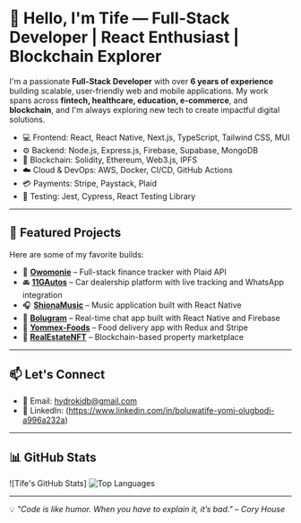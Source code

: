 # 👋 Hello, I'm Tife — Full-Stack Developer | React Enthusiast | Blockchain Explorer 

I'm a passionate **Full-Stack Developer** with over **6 years of experience** building scalable, user-friendly web and mobile applications. My work spans across **fintech, healthcare, education, e-commerce**, and **blockchain**, and I'm always exploring new tech to create impactful digital solutions.

- 💻 Frontend: React, React Native, Next.js, TypeScript, Tailwind CSS, MUI  
- ⚙️ Backend: Node.js, Express.js, Firebase, Supabase, MongoDB  
- 🔐 Blockchain: Solidity, Ethereum, Web3.js, IPFS  
- ☁️ Cloud & DevOps: AWS, Docker, CI/CD, GitHub Actions  
- 💳 Payments: Stripe, Paystack, Plaid  
- 🧪 Testing: Jest, Cypress, React Testing Library  

---

## 🚀 Featured Projects

Here are some of my favorite builds:

- 🧾 **[Owomonie](https://github.com/Owomonie)** – Full-stack finance tracker with Plaid API  
- 🚘 **[11GAutos](https://github.com/yommexg/11GAutos)** – Car dealership platform with live tracking and WhatsApp integration  
- 🎧 **[ShionaMusic](https://github.com/yommexg/Shiona-music)** – Music application built with React Native  
- 💬 **[Bolugram](https://github.com/yommexg/bolugram)** – Real-time chat app built with React Native and Firebase  
- 🍔 **[Yommex-Foods](https://github.com/yommexg/yommex-foods)** – Food delivery app with Redux and Stripe  
- 🧱 **[RealEstateNFT](https://github.com/yommexg/realestatenft)** – Blockchain-based property marketplace  


---

## 📫 Let's Connect

- 📧 Email: [hydrokidb@gmail.com](mailto:hydrokidb@gmail.com)  
- 💼 LinkedIn: (https://www.linkedin.com/in/boluwatife-yomi-olugbodi-a996a232a)  

---

## 📊 GitHub Stats

![Tife's GitHub Stats]
![Top Languages](https://github-readme-stats.vercel.app/api/top-langs/?username=yommexg&layout=compact&theme=radical)

---

💡 *"Code is like humor. When you have to explain it, it’s bad." – Cory House*

